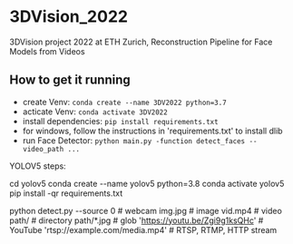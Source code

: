 # 3DVision_2022
3DVision project 2022 at ETH Zurich, Reconstruction Pipeline for Face Models from Videos

## How to get it running
* create Venv: `conda create --name 3DV2022 python=3.7 `
* acticate Venv: `conda activate 3DV2022`
* install dependencies: `pip install requirements.txt`
* for windows, follow the instructions in 'requirements.txt' to install dlib
* run Face Detector: `python main.py -function detect_faces --video_path ...`


YOLOV5 steps:

cd yolov5
conda create --name yolov5 python=3.8
conda activate yolov5
pip install -qr requirements.txt

python detect.py --source 0  # webcam
                          img.jpg  # image
                          vid.mp4  # video
                          path/  # directory
                          path/*.jpg  # glob
                          'https://youtu.be/Zgi9g1ksQHc'  # YouTube
                          'rtsp://example.com/media.mp4'  # RTSP, RTMP, HTTP stream
